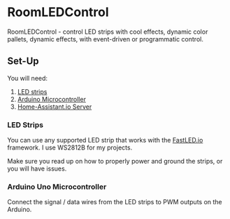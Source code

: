 # RoomLEDControl

RoomLEDControl - control LED strips with cool effects, dynamic color pallets, dynamic effects, with event-driven or programmatic control.

## Set-Up

You will need:
1. [LED strips](#led-strips)
2. [Arduino Microcontroller](#arduino-microcontroller)
5. [Home-Assistant.io Server](#alexa-and-homeassistant.io)

### LED Strips

You can use any supported LED strip that works with the [FastLED.io](http://fastled.io) framework.
I use WS2812B for my projects.

Make sure you read up on how to properly power and ground the strips, or you will have issues.

### Arduino Uno Microcontroller

Connect the signal / data wires from the LED strips to PWM outputs on the Arduino.
